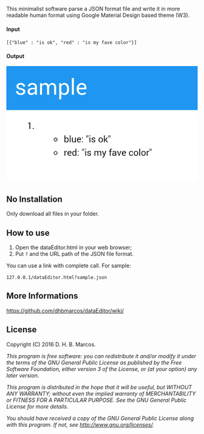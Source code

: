 This minimalist software parse a JSON format file and write it in more readable human format using Google Material Design based theme (W3).

#### Input
    [{"blue" : "is ok", "red" : "is my fave color"}]
    
#### Output
![](https://raw.githubusercontent.com/dhbmarcos/dataEditor/gh-pages/sample1.png)

## No Installation

Only download all files in your folder.

## How to use

1. Open the dataEditor.html in your web browser;
1. Put `?` and the URL path of the JSON file format.

You can use a link with complete call. For sample:

    127.0.0.1/dataEditor.html?sample.json

## More Informations

https://github.com/dhbmarcos/dataEditor/wiki/

 
## License

Copyright (C) 2016  D. H. B. Marcos.

_This program is free software: you can redistribute it and/or modify_
_it under the terms of the GNU General Public License as published by_
_the Free Software Foundation, either version 3 of the License, or_
_(at your option) any later version._

_This program is distributed in the hope that it will be useful,_
_but WITHOUT ANY WARRANTY; without even the implied warranty of_
_MERCHANTABILITY or FITNESS FOR A PARTICULAR PURPOSE.  See the_
_GNU General Public License for more details._

_You should have received a copy of the GNU General Public License_
_along with this program.  If not, see http://www.gnu.org/licenses/._

